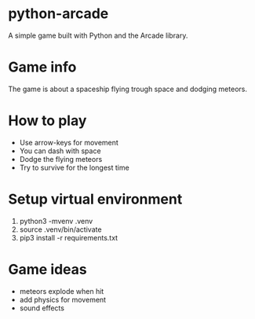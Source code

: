 # python-arcade
A simple game built with Python and the Arcade library.


# Game info
The game is about a spaceship
flying trough space and dodging meteors.


# How to play

* Use arrow-keys for movement
* You can dash with space
* Dodge the flying meteors
* Try to survive for the longest time


# Setup virtual environment

1. python3 -mvenv .venv
2. source .venv/bin/activate 
3. pip3 install -r requirements.txt

# Game ideas
* meteors explode when hit
* add physics for movement
* sound effects
